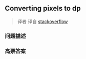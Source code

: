 ## Converting pixels to dp

> 译者 译自 [stackoverflow](http://stackoverflow.com/questions/4605527/converting-pixels-to-dp) 

### 问题描述 

### 高票答案 

